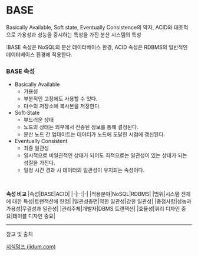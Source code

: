 # BASE

Basically Available, Soft state, Eventually Consistence의 약자, ACID와 대조적으로 가용성과 성능을 중시하는 특성을 가진 분산 시스템의 특성
</br>

❕BASE 속성은 NoSQL의 분산 데이터베이스 환경, ACID 속성은 RDBMS의 일반적인 데이터베이스 환경에 적용한다.
</br>

### BASE 속성

- Basically Available
    - 가용성
    - 부분적인 고장에도 사용할 수 있다.
    - 다수의 저장소에 복사본을 저장한다.
- Soft-State
    - 부드러운 상태
    - 노드의 상태는 외부에서 전송된 정보를 통해 결정된다.
    - 분산 노드 간 업데이트는 데이터가 노드에 도달한 시점에 갱신된다.
- Eventually Consistent
    - 최종 일관성
    - 일시적으로 비일관적인 상태가 되어도 최적으로는 일관성이 있는 상태가 되는 성질을 가진다.
    - 일정 시간 경과 시 데이터의 일관성이 유지되는 속성이다.
</br>

**속성 비교**
|속성|BASE|ACID|
|-|:-:|-|
|적용분야|NoSQL|RDBMS|
|범위|시스템 전체에 대한 특성|트랜잭션에 한정|
|일관성층면|약한 일관성|강한 일관성|
|중점사항|성능과 가용성|무결성과 일관성|
|관리주체|개발자|DBMS 트랜잭션|
|효율성|쿼리 디자인 중요|테이블 디자인 중요|
</br>


---
참고 및 출처

[지식덤프 (jidum.com)](http://jidum.com/jidums/view.do?jidumId=11)
